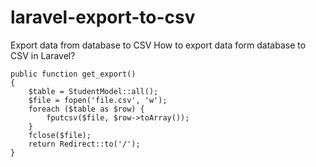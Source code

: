 # laravel-export-to-csv
Export data  from database to CSV
How to export data form database to CSV in Laravel?
  
    public function get_export()
    {
        $table = StudentModel::all();
        $file = fopen('file.csv', 'w');
        foreach ($table as $row) {
            fputcsv($file, $row->toArray());
        }
        fclose($file);
        return Redirect::to('/');
    }
